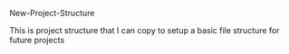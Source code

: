 New-Project-Structure

This is project structure that I can copy to setup a basic file structure for future projects
